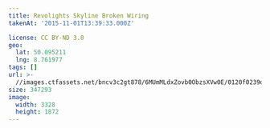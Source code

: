 ```yaml
---
title: Revolights Skyline Broken Wiring
takenAt: '2015-11-01T13:39:33.000Z'

license: CC BY-ND 3.0
geo:
  lat: 50.095211
  lng: 8.761977
tags: []
url: >-
  //images.ctfassets.net/bncv3c2gt878/6MUmMLdxZovb0ObzsXVw0E/0120f0239dd809e21cd565560100f1bc/revolights-skyline-broken-wiring_22647507296_o
size: 347293
image:
  width: 3328
  height: 1872
---
```

